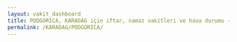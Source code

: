 ```yaml
---
layout: vakit_dashboard
title: PODGORICA, KARADAG için iftar, namaz vakitleri ve hava durumu - ilçe/eyalet seç
permalink: /KARADAG/PODGORICA/
---
```


<script type="text/javascript">
  var GLOBAL_COUNTRY = 'KARADAG';
  var GLOBAL_CITY = 'PODGORICA';
  var GLOBAL_STATE = '';
  var lat = 72;
  var lon = 21;
</script>

